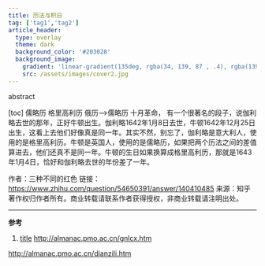 ```yaml
---
title: 历法与积日
tag: ['tag1','tag2']
article_header:
  type: overlay
  theme: dark
  background_color: '#203028'
  background_image:
    gradient: 'linear-gradient(135deg, rgba(34, 139, 87 , .4), rgba(139, 34, 139, .4))'
    src: /assets/images/cover2.jpg
---
```


abstract

<!--more-->
[toc]
儒略历
格里高利历
俄历-->儒略历 十月革命，
有一个很著名的段子，说伽利略去世的那年，正好牛顿出生。伽利略1642年1月8日去世，牛顿1642年12月25日出生，这看上去他们好像真是同一年。其实不然，别忘了，伽利略是意大利人，使用的是格里高利历。牛顿是英国人，使用的是儒略历，如果把两个历法之间的差值算进去，他们还真不是同一年。牛顿的生日如果换算成格里高利历，那就是1643年1月4日，恰好和伽利略去世的年份差了一年。

作者：三种不同的红色
链接：https://www.zhihu.com/question/54650391/answer/140410485
来源：知乎
著作权归作者所有。商业转载请联系作者获得授权，非商业转载请注明出处。


---

**参考**
1. [title](url)
http://almanac.pmo.ac.cn/gnlcx.htm

http://almanac.pmo.ac.cn/dianzili.htm